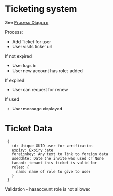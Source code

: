 # Ticketing system

See [Process Diagram](https://linkthethings.com/#/linkvis/charts/a3a86a2c-03ed-4e01-bc5c-d4ba4b57c213?v=560bb2da-e2f2-483b-bb3c-2f0be20b0cf3)

Process:

 - Add Ticket for user
 - User visits ticker url

If not expired
 - User logs in
 - User new account has roles added

If expired
 - User can request for renew

If used
 - User message displayed

# Ticket Data

```
 {
   id: Unique GUID user for verification
   expiry: Expiry date
   foreignkey: Any text to link to foreign data
   useddate: Date the invite was used or None
   tanant: tenant this ticket is valid for
   roles: {
     name: name of role to give to user
   }
 }
```

Validation - hasaccount role is not allowed
